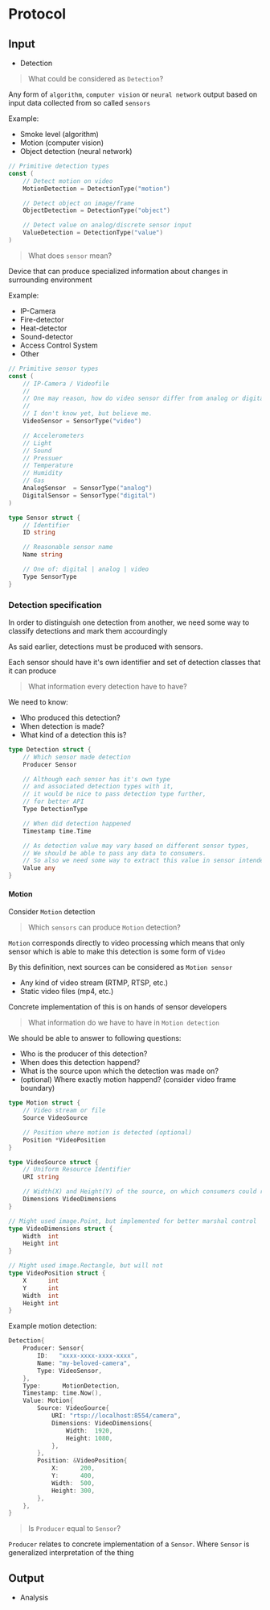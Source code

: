 # Protocol

## Input

- Detection

> What could be considered as `Detection`?

Any form of `algorithm`, `computer vision` or `neural network` output based on
input data collected from so called `sensors`

Example:

- Smoke level (algorithm)
- Motion (computer vision)
- Object detection (neural network)

```go
// Primitive detection types
const (
	// Detect motion on video
	MotionDetection = DetectionType("motion")

	// Detect object on image/frame
	ObjectDetection = DetectionType("object")

	// Detect value on analog/discrete sensor input
	ValueDetection = DetectionType("value")
)
```

> What does `sensor` mean?

Device that can produce specialized information about changes in surrounding environment

Example:

- IP-Camera
- Fire-detector
- Heat-detector
- Sound-detector
- Access Control System
- Other


```go
// Primitive sensor types
const (
	// IP-Camera / Videofile
	//
	// One may reason, how do video sensor differ from analog or digital?
	//
	// I don't know yet, but believe me.
	VideoSensor = SensorType("video")

	// Accelerometers
	// Light
	// Sound
	// Pressuer
	// Temperature
	// Humidity
	// Gas
	AnalogSensor  = SensorType("analog")
	DigitalSensor = SensorType("digital")
)
```

```go
type Sensor struct {
	// Identifier
	ID string

	// Reasonable sensor name
	Name string

	// One of: digital | analog | video
	Type SensorType
}
```

### Detection specification

In order to distinguish one detection from another, we need some way to classify detections and mark them accourdingly

As said earlier, detections must be produced with sensors.

Each sensor should have it's own identifier and set of detection classes that it can produce

> What information every detection have to have?

We need to know:

- Who produced this detection?
- When detection is made?
- What kind of a detection this is?

```go
type Detection struct {
	// Which sensor made detection
	Producer Sensor

	// Although each sensor has it's own type
	// and associated detection types with it,
	// it would be nice to pass detection type further,
	// for better API
	Type DetectionType

	// When did detection happened
	Timestamp time.Time

	// As detection value may vary based on different sensor types,
	// We should be able to pass any data to consumers.
	// So also we need some way to extract this value in sensor intended way.
	Value any
}
```


#### Motion

Consider `Motion` detection

> Which `sensors` can produce `Motion` detection?

`Motion` corresponds directly to video processing which means 
that only sensor which is able to make this detection is some form of `Video`

By this definition, next sources can be considered as `Motion sensor`

- Any kind of video stream (RTMP, RTSP, etc.)
- Static video files (mp4, etc.)

Concrete implementation of this is on hands of sensor developers

> What information do we have to have in `Motion detection`

We should be able to answer to following questions:

- Who is the producer of this detection?
- When does this detection happend?
- What is the source upon which the detection was made on?
- (optional) Where exactly motion happend? (consider video frame boundary)

```go
type Motion struct {
	// Video stream or file
	Source VideoSource

	// Position where motion is detected (optional)
	Position *VideoPosition
}

type VideoSource struct {
	// Uniform Resource Identifier
	URI string

	// Width(X) and Height(Y) of the source, on which consumers could rely on
	Dimensions VideoDimensions
}

// Might used image.Point, but implemented for better marshal control
type VideoDimensions struct {
	Width  int
	Height int
}

// Might used image.Rectangle, but will not
type VideoPosition struct {
	X      int
	Y      int
	Width  int
	Height int
}
```

Example motion detection:

```go
Detection{
    Producer: Sensor{
        ID:   "xxxx-xxxx-xxxx-xxxx",
        Name: "my-beloved-camera",
        Type: VideoSensor,
    },
    Type:      MotionDetection,
    Timestamp: time.Now(),
    Value: Motion{
        Source: VideoSource{
            URI: "rtsp://localhost:8554/camera",
            Dimensions: VideoDimensions{
                Width:  1920,
                Height: 1080,
            },
        },
        Position: &VideoPosition{
            X:      200,
            Y:      400,
            Width:  500,
            Height: 300,
        },
    },
}
```

> Is `Producer` equal to `Sensor`?

`Producer` relates to concrete implementation of a `Sensor`.
Where `Sensor` is generalized interpretation of the thing

## Output

- Analysis
